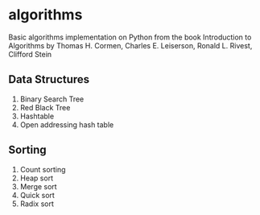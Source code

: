 # algorithms

Basic algorithms implementation on Python from the book
Introduction to Algorithms
by Thomas H. Cormen, Charles E. Leiserson, Ronald L. Rivest, Clifford Stein 

## Data Structures
1. Binary Search Tree
2. Red Black Tree
3. Hashtable
4. Open addressing hash table


## Sorting
1. Count sorting
2. Heap sort
3. Merge sort
4. Quick sort
5. Radix sort
